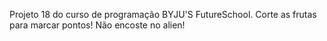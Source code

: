 Projeto 18 do curso de programação BYJU'S FutureSchool.
Corte as frutas para marcar pontos!
Não encoste no alien!